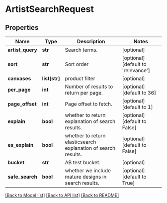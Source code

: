 # ArtistSearchRequest

## Properties
Name | Type | Description | Notes
------------ | ------------- | ------------- | -------------
**artist_query** | **str** | Search terms. | [optional] 
**sort** | **str** | Sort order | [optional] [default to 'relevance']
**canvases** | **list[str]** | product filter | [optional] 
**per_page** | **int** | Number of results to return per page. | [optional] [default to 36]
**page_offset** | **int** | Page offset to fetch. | [optional] [default to 1]
**explain** | **bool** | whether to return explanation of search results. | [optional] [default to False]
**es_explain** | **bool** | whether to return elasticsearch explanation of search results. | [optional] [default to False]
**bucket** | **str** | AB test bucket. | [optional] 
**safe_search** | **bool** | whether we include mature designs in search results. | [optional] [default to True]

[[Back to Model list]](../README.md#documentation-for-models) [[Back to API list]](../README.md#documentation-for-api-endpoints) [[Back to README]](../README.md)


